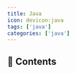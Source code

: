 ```yaml
---
title: Java
icon: devicon:java
tags: ['java']
categories: ['java']
---
```


## :book: Contents

<Catalog />
